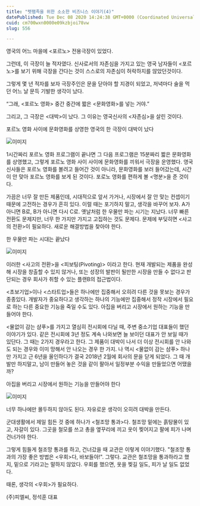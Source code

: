 ```yaml
---
title: "펫팸족을 위한 소소한 비즈니스 이야기(4)"
datePublished: Tue Dec 08 2020 14:24:38 GMT+0000 (Coordinated Universal Time)
cuid: cm700wxn0000e09kzbjoi78vw
slug: 556

---
```



영국의 어느 마을에 <포르노> 전용극장이 있었다.

그런데, 이 극장이 늘 적자였다. 신사로서의 자존심을 가지고 있는 영국 남자들이 <포르노>를 보기 위해 극장을 간다는 것이 스스로의 자존심이 허락하지를 않았던것이다.

그렇게 몇 년 적자를 보자 극장주인은 문을 닫아야 할 지경이 되었고, 저녁마다 술을 먹던 어느 날 문득 기발한 생각이 났다.

“그래, <포르노 영화> 중간 중간에 짧은 <문화영화>를 넣는 거야.”

그리고, 그 극장은 <대박>이 났다. 그 이유는 영국신사의 <자존심>을 살린 것이다.

포르노 영화 사이에 문화영화를 상영한 영국의 한 극장이 대박이 났다

![이미지](https://cdn.hashnode.com/res/hashnode/image/upload/v1739250617441/a2fec394-886e-472b-8c25-0d27a1ce3ea6.jpeg)

1시간짜리 포르노 영화 프로그램이 끝나면 그 다음 프로그램은 15분짜리 짧은 문화영화를 상영했고, 그렇게 포르노 영화 사이 사이에 문화영화를 끼워서 극장을 운영했다. 영국신사들은 포르노 영화를 볼려고 들어간 것이 아니라, 문화영화를 보러 들어갔는데, 시간이 안 맞아 포르노 영화를 보게 된 것이다. 포로노 영화를 편하게 볼 <명분>을 준 것이다.

가끔은 너무 잘 만든 제품인데, 시대적으로 앞서 가거나, 시장에서 잘 안 맞는 컨셉이기 때문에 고전하는 경우가 흔히 있다. 이럴 때는 포기하지 말고, 생각을 바꾸어 보자. A가 아니면 B로, B가 아니면 다시 C로. 옛날처럼 한 우물만 파는 시기는 지났다. 너무 빠른 전환도 문제지만, 너무 한 가지만 가지고 고집하는 것도 문제다. 문제에 부딪히면 <사고의 전환>이 필요하다. 새로운 해결방법을 찾아야 한다.

한 우물만 파는 시대는 끝났다

![이미지](https://cdn.hashnode.com/res/hashnode/image/upload/v1739250619486/1a568fe9-8a2a-410c-861e-5e330d248940.jpeg)

이러한 <사고의 전환>을 <피보팅(Pivoting)> 이라고 한다. 현재 개발되는 제품을 완성해 시장을 창출할 수 있지 않거나, 또는 성장의 발판이 될만한 시장을 만들 수 없다고 판단되는 경우 회사가 취할 수 있는 플랜B의 접근법이다.

<초보기업>이나 <스타트업>들은 하나에만 집중해서 오히려 다른 것을 못보는 경우가 종종있다. 개발자가 중요하다고 생각하는 하나의 기능에만 집중해서 정작 시장에서 필요로 하는 다른 중요한 기능을 죽일 수도 있다. 아집을 버리고 시장에서 원하는 기능을 만들어야 한다.

<물없이 감는 샴푸>를 가지고 열심히 전시회에 다닐 때, 주변 중소기업 대표들이 했던 이야기가 있다. 같은 전시회에 3년 정도 계속 나와보면 늘 보이던 대표가 안 보일 때가 있단다. 그 때는 2가지 경우라고 한다. 그 제품이 대박이 나서 더 이상 전시회를 안 나와도 되는 경우와 이미 망해서 안 나오는 경우 한 가지. 나 역시 <물없이 감는 샴푸> 하나만 가지고 근 6년을 올인하다가 결국 2018년 2월에 회사의 문을 닫게 되었다. 그 때 개발만 하지말고, 남이 만들어 놓은 것을 같이 팔아서 일정부분 수익을 만들었으면 어땠을까?

아집을 버리고 시장에서 원하는 기능을 만들어야 한다

![이미지](https://cdn.hashnode.com/res/hashnode/image/upload/v1739250621540/d3ec3836-9af9-4d88-8a47-5d118da5d9db.jpeg)

너무 하나에만 몰두하지 않아도 된다. 자유로운 생각이 오히려 대박을 만든다.

군대생활에서 제일 힘든 것 중에 하나가 <철조망 통과>다. 철조망 밑에는 흙탕물이 있고, 자갈이 있다. 그곳을 철모를 쓰고 총을 옆꾸리에 끼고 옷이 찢어지고 팔에 피가 나며 건너가야 한다.

그렇게 힘들게 철조망 통과를 하고, 건너갔을 때 교관은 이렇게 이야기했다. "철조망 통과의 가장 좋은 방법은 <우회>다, 바보들아!". 그렇다. 교관은 철조망을 통과하라고 했지, 밑으로 기라고는 말하지 않았다. 우회를 했으면, 옷을 찢길 일도, 피가 날 일도 없었다.

때론, 생각의 <우회>가 필요하다.

(주)피엘씨, 정석훈 대표